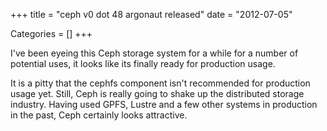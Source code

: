 +++
title = "ceph v0 dot 48 argonaut released"
date = "2012-07-05"


Categories = []
+++

I've been eyeing this Ceph storage system for a while for a number of
potential uses, it looks like its finally ready for production usage.

It is a pitty that the cephfs component isn't recommended for
production usage yet. Still, Ceph is really going to shake up the
distributed storage industry. Having used GPFS, Lustre and a few other
systems in production in the past, Ceph certainly looks attractive.
